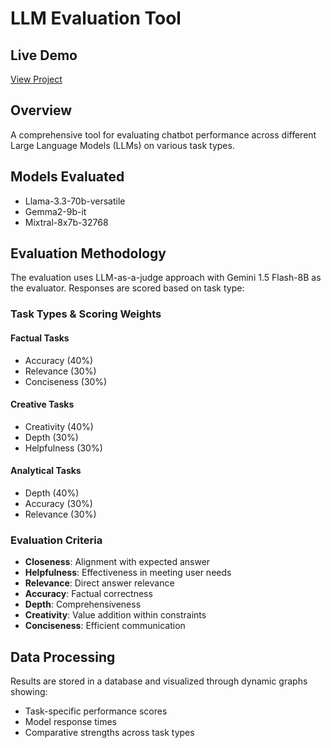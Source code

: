 # LLM Evaluation Tool

## Live Demo
[View Project](https://llm-eval-pied.vercel.app)

## Overview
A comprehensive tool for evaluating chatbot performance across different Large Language Models (LLMs) on various task types.

## Models Evaluated
- Llama-3.3-70b-versatile
- Gemma2-9b-it
- Mixtral-8x7b-32768

## Evaluation Methodology
The evaluation uses LLM-as-a-judge approach with Gemini 1.5 Flash-8B as the evaluator. Responses are scored based on task type:

### Task Types & Scoring Weights

#### Factual Tasks
- Accuracy (40%)
- Relevance (30%)
- Conciseness (30%)

#### Creative Tasks
- Creativity (40%)
- Depth (30%)
- Helpfulness (30%)

#### Analytical Tasks
- Depth (40%)
- Accuracy (30%)
- Relevance (30%)

### Evaluation Criteria
- **Closeness**: Alignment with expected answer
- **Helpfulness**: Effectiveness in meeting user needs
- **Relevance**: Direct answer relevance
- **Accuracy**: Factual correctness
- **Depth**: Comprehensiveness
- **Creativity**: Value addition within constraints
- **Conciseness**: Efficient communication

## Data Processing
Results are stored in a database and visualized through dynamic graphs showing:
- Task-specific performance scores
- Model response times
- Comparative strengths across task types

